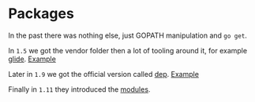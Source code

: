 # Packages

In the past there was nothing else, just GOPATH manipulation and `go get`.

In `1.5` we got the vendor folder then a lot of tooling around it, for example [glide](https://github.com/Masterminds/glide).
[Example](glide/README.md)

Later in `1.9` we got the official version called [dep](https://github.com/golang/dep).
[Example](dep/README.md)

Finally in `1.11` they introduced the [modules](https://blog.golang.org/using-go-modules).
